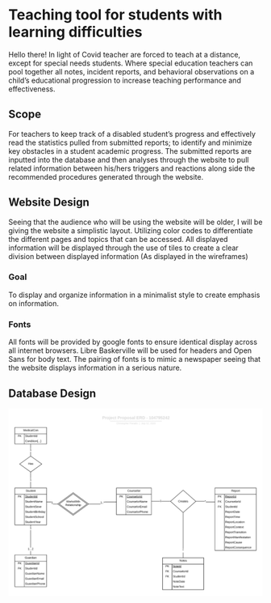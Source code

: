 # Teaching tool for students with learning difficulties

Hello there! In light of Covid teacher are forced to teach at a distance, except for special needs students. 
Where special education teachers can pool together all notes, incident reports, and behavioral observations on a child’s educational progression to increase teaching performance and effectiveness.

## Scope
For teachers to keep track of a disabled student’s progress and effectively read the statistics pulled from submitted reports; to identify and minimize key obstacles in a student academic progress. The submitted reports are inputted into the database and then analyses through the website to pull related information between his/hers triggers and reactions along side the recommended procedures generated through the website.


## Website Design
Seeing that the audience who will be using the website will be older, I will be giving the website a simplistic layout. Utilizing color codes to differentiate the different pages and topics that can be accessed. All displayed information will be displayed through the use of tiles to create a clear division between displayed information (As displayed in the wireframes)
### Goal
To display and organize information in a minimalist style to create emphasis on information.

### Fonts
All fonts will be provided by google fonts to ensure identical display across all internet browsers. Libre Baskerville will be used for headers and Open Sans for body text. The pairing of fonts is to mimic a newspaper seeing that the website displays information in a serious nature.

## Database Design



![Database](https://github.com/christoparadis/COMP-2707-F20/blob/main/ReadmePictures/Basic%20ER%20Diagram.png?raw=true) 


